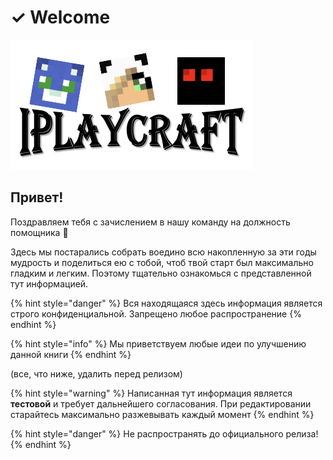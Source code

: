 # ✓ Welcome

![](.gitbook/assets/image.png)

## Привет!

Поздравляем тебя с зачислением в нашу команду на должность помощника 🥳

Здесь мы постарались собрать воедино всю накопленную за эти годы мудрость и поделиться ею с тобой, чтоб твой старт был максимально гладким и легким. Поэтому тщательно ознакомься с представленной тут информацией.

{% hint style="danger" %}
Вся находящаяся здесь информация является строго конфиденциальной. Запрещено любое распространение
{% endhint %}

{% hint style="info" %}
Мы приветствуем любые идеи по улучшению данной книги
{% endhint %}



\(все, что ниже, удалить перед релизом\)

{% hint style="warning" %}
Написанная тут информация является **тестовой** и требует дальнейшего согласования. При редактировании старайтесь максимально разжевывать каждый момент
{% endhint %}

{% hint style="danger" %}
Не распространять до официального релиза!
{% endhint %}

